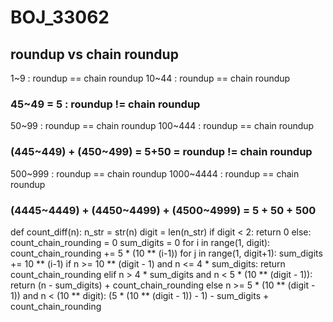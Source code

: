 # BOJ_33062

## roundup vs chain roundup
1~9 : roundup == chain roundup
10~44 : roundup == chain roundup
### 45~49 = 5 : roundup != chain roundup
50~99 : roundup == chain roundup
100~444 : roundup == chain roundup
### (445~449) + (450~499) = 5+50 = roundup != chain roundup
500~999 : roundup == chain roundup
1000~4444 : roundup == chain roundup
### (4445~4449) + (4450~4499) + (4500~4999) = 5 + 50 + 500

def count_diff(n):
    n_str = str(n)
    digit = len(n_str)
    if digit < 2:
        return 0
    else:
        count_chain_rounding = 0
        sum_digits = 0
        for i in range(1, digit):
            count_chain_rounding += 5 * (10 ** (i-1))
        for j in range(1, digit+1):
            sum_digits += 10 ** (i-1)
        if n >= 10 ** (digit - 1) and n <= 4 * sum_digits:
            return count_chain_rounding
        elif n > 4 * sum_digits and n < 5 * (10 ** (digit - 1)):
            return (n - sum_digits) + count_chain_rounding
        else n >= 5 * (10 ** (digit - 1)) and n < (10 ** digit):
            (5 * (10 ** (digit - 1)) - 1) - sum_digits + count_chain_rounding

